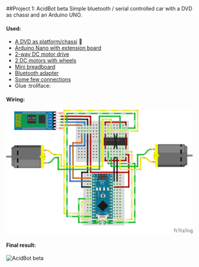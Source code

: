 ##Project 1: AcidBot beta
Simple bluetooth / serial controlled car with a DVD as chassi and an Arduino UNO.


#### Used:

* [A DVD as platform/chassi](http://acidhub.click/imghp/Arduino/DVD.jpg) :dvd:
* [Arduino Nano with extension board](http://acidhub.click/imghp/Arduino/Nano_with_board.jpg)
* [2-way DC motor drive](http://acidhub.click/imghp/Arduino/Motor_drive.jpg)
* [2 DC motors with wheels](http://acidhub.click/imghp/Arduino/motor_wheel.jpg)
* [Mini breadboard](http://acidhub.click/imghp/Arduino/Breadboard_mini.jpg)
* [Bluetooth adapter](http://acidhub.click/imghp/Arduino/bluetooth.jpg)
* [Some few connections](http://acidhub.click/imghp/Arduino/complex-wiring.jpg)
* Glue :trollface:


#### Wiring:

![AcidBot beta](beta_bb.png)


#### Final result:

![AcidBot beta](http://acidhub.click/imghp/Arduino/AcidBot_beta.png)

